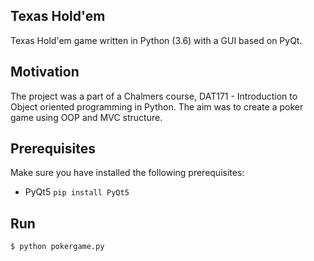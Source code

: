 ## Texas Hold'em
Texas Hold'em game written in Python (3.6) with a GUI based on PyQt.

## Motivation
The project was a part of a Chalmers course, DAT171 - Introduction to Object oriented programming in Python. The aim was to create a poker game using OOP and MVC structure.

## Prerequisites
Make sure you have installed the following prerequisites:

 - PyQt5
    `pip install PyQt5`

## Run

`$ python pokergame.py`

